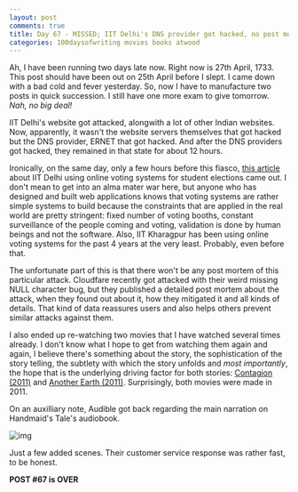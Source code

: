 ```yaml
---
layout: post
comments: true
title: Day 67 - MISSED; IIT Delhi's DNS provider got hacked, no post mortem though; Re watching Contagion (2011) and Another Earth (2011)
categories: 100daysofwriting movies books atwood
---
```


Ah, I have been running two days late now. Right now is 27th April, 1733. This
post should have been out on 25th April before I slept. I came down with a bad
cold and fever yesterday. So, now I have to manufacture two posts in quick
succession. I still have one more exam to give tomorrow. _Nah, no big deal!_

IIT Delhi's website got attacked, alongwith a lot of other Indian websites. Now,
apparently, it wasn't the website servers themselves that got hacked but the DNS
provider, ERNET that got hacked. And after the DNS providers got hacked, they
remained in that state for about 12 hours.

Ironically, on the same day, only a few hours before this fiasco, [this
article](http://indiatoday.intoday.in/story/iit-delhi-ballot-paper-high-tech-software-hacking/1/919885.html)
about IIT Delhi using online voting systems for student elections came out. I
don't mean to get into an alma mater war here, but anyone who has designed and
built web applications knows that voting systems are rather simple systems to
build because the constraints that are applied in the real world are pretty
stringent: fixed number of voting booths, constant surveillance of the people
coming and voting, validation is done by human beings and not the software.
Also, IIT Kharagpur has been using online voting systems for the past 4 years at
the very least. Probably, even before that.

The unfortunate part of this is that there won't be any post mortem of this
particular attack. Cloudfare recently got attacked with their weird missing NULL
character bug, but they published a detailed post mortem about the attack, when
they found out about it, how they mitigated it and all kinds of details. That
kind of data reassures users and also helps others prevent similar attacks
against them.

I also ended up re-watching two movies that I have watched several times
already. I don't know what I hope to get from watching them again and again, I
believe there's something about the story, the sophistication of the story
telling, the subtlety with which the story unfolds and _most importantly_, the
hope that is the underlying driving factor for both stories: [Contagion
(2011)](http://www.imdb.com/title/tt1598778/) and [Another Earth
(2011)](http://www.imdb.com/title/tt1549572/). Surprisingly, both movies were
made in 2011.

On an auxilliary note, Audible got back regarding the main narration on
Handmaid's Tale's audiobook.

![img](/public/blog/img/day-67-1.png)

Just a few added scenes. Their customer service response was rather fast, to be
honest.

**POST #67 is OVER**
